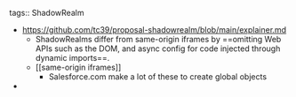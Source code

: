 tags:: ShadowRealm

- https://github.com/tc39/proposal-shadowrealm/blob/main/explainer.md
	- ShadowRealms differ from same-origin iframes by ==omitting Web APIs such as the DOM, and async config for code injected through dynamic imports==.
	- [[same-origin iframes]]
		- Salesforce.com make a lot of these to create global objects
-